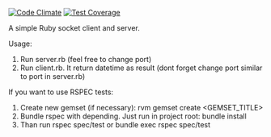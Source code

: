 [![Code Climate](https://codeclimate.com/github/poremchuk/RubySockets/badges/gpa.svg)](https://codeclimate.com/github/poremchuk/RubySockets)
[![Test Coverage](https://codeclimate.com/github/poremchuk/RubySockets/badges/coverage.svg)](https://codeclimate.com/github/poremchuk/RubySockets/coverage)

A simple Ruby socket client and server.

Usage:  
1. Run server.rb (feel free to change port)  
2. Run client.rb. It return datetime as result (dont forget change port similar to port in server.rb)  
  
    
If you want to use RSPEC tests:
 1. Create new gemset (if necessary): rvm gemset create <GEMSET_TITLE>
 2. Bundle rspec with depending. Just run in project root: bundle install
 3. Than run  rspec spec/test  or bundle exec rspec spec/test